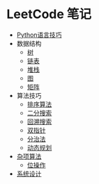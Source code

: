 # LeetCode 笔记

- [Python语言技巧](./docs/python.md)
- 数据结构
    - [树](./docs/tree.md)
    - [链表](./docs/linked_list.md)
    - [堆栈](./docs/stacks_queues.md)
    - [图](./docs/graph.md)
    - [矩阵](./docs/matrix.md)
- 算法技巧
    - [排序算法](./docs/sorting.md)
    - [二分搜索](./docs/binary_search.md)
    - [回溯搜索](./docs/backtracking_permutation.md)
    - [双指针](./docs/two_pointers.md)
    - [分治法](./docs/divide_conquer.md)
    - [动态规划](./docs/dynamic_programming.md)
- [杂项算法](./docs/misc.md)
    - [位操作](./docs/bit_manipulation.md)
- [系统设计](./docs/system_design.md)
